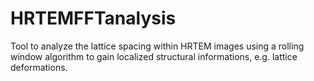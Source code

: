 # HRTEMFFTanalysis
Tool to analyze the lattice spacing within HRTEM images using a rolling window algorithm to gain localized structural informations, e.g. lattice deformations.
